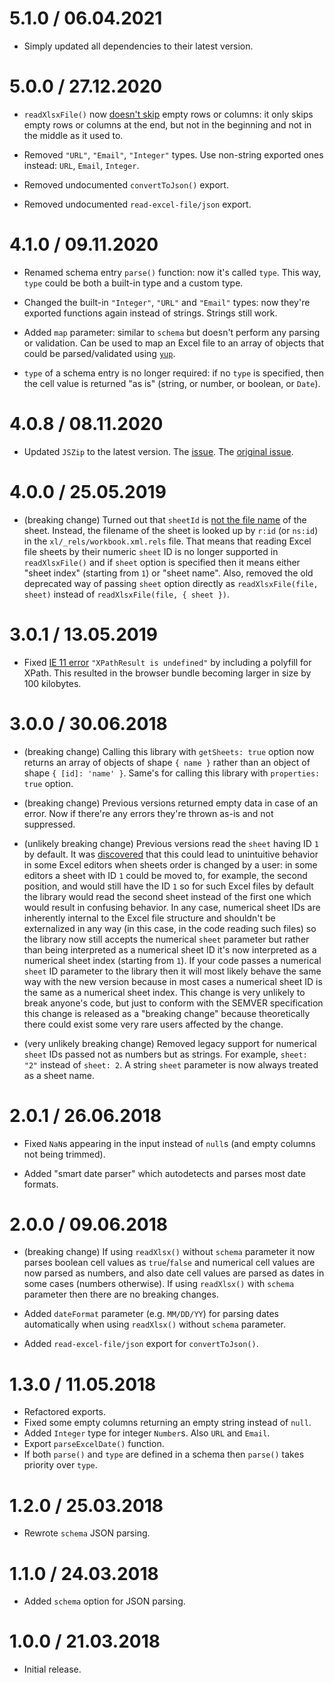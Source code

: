<!--
6.0.0 / xx.xx.xxxx
==================

  * Added [TypeScript](https://github.com/catamphetamine/read-excel-file/issues/71) definitions.
-->

5.1.0 / 06.04.2021
==================

  * Simply updated all dependencies to their latest version.

5.0.0 / 27.12.2020
==================

  * `readXlsxFile()` now [doesn't skip](https://gitlab.com/catamphetamine/read-excel-file/-/issues/10) empty rows or columns: it only skips empty rows or columns at the end, but not in the beginning and not in the middle as it used to.

  * Removed `"URL"`, `"Email"`, `"Integer"` types. Use non-string exported ones instead: `URL`, `Email`, `Integer`.

  * Removed undocumented `convertToJson()` export.

  * Removed undocumented `read-excel-file/json` export.

4.1.0 / 09.11.2020
==================

* Renamed schema entry `parse()` function: now it's called `type`. This way, `type` could be both a built-in type and a custom type.

* Changed the built-in `"Integer"`, `"URL"` and `"Email"` types: now they're exported functions again instead of strings. Strings still work.

* Added `map` parameter: similar to `schema` but doesn't perform any parsing or validation. Can be used to map an Excel file to an array of objects that could be parsed/validated using [`yup`](https://github.com/jquense/yup).

* `type` of a schema entry is no longer required: if no `type` is specified, then the cell value is returned "as is" (string, or number, or boolean, or `Date`).

4.0.8 / 08.11.2020
==================

* Updated `JSZip` to the latest version. The [issue](https://gitlab.com/catamphetamine/read-excel-file/-/issues/8). The [original issue](https://github.com/catamphetamine/read-excel-file/issues/54).

4.0.0 / 25.05.2019
==================

  * (breaking change) Turned out that `sheetId` is [not the file name](https://github.com/tidyverse/readxl/issues/104) of the sheet. Instead, the filename of the sheet is looked up by `r:id` (or `ns:id`) in the `xl/_rels/workbook.xml.rels` file. That means that reading Excel file sheets by their numeric `sheet` ID is no longer supported in `readXlsxFile()` and if `sheet` option is specified then it means either "sheet index" (starting from `1`) or "sheet name". Also, removed the old deprecated way of passing `sheet` option directly as `readXlsxFile(file, sheet)` instead of `readXlsxFile(file, { sheet })`.

3.0.1 / 13.05.2019
==================

  * Fixed [IE 11 error](https://github.com/catamphetamine/read-excel-file/issues/26) `"XPathResult is undefined"` by including a polyfill for XPath. This resulted in the browser bundle becoming larger in size by 100 kilobytes.

3.0.0 / 30.06.2018
==================

  * (breaking change) Calling this library with `getSheets: true` option now returns an array of objects of shape `{ name }` rather than an object of shape `{ [id]: 'name' }`. Same's for calling this library with `properties: true` option.

  * (breaking change) Previous versions returned empty data in case of an error. Now if there're any errors they're thrown as-is and not suppressed.

  * (unlikely breaking change) Previous versions read the `sheet` having ID `1` by default. It was [discovered](https://github.com/catamphetamine/read-excel-file/issues/24) that this could lead to unintuitive behavior in some Excel editors when sheets order is changed by a user: in some editors a sheet with ID `1` could be moved to, for example, the second position, and would still have the ID `1` so for such Excel files by default the library would read the second sheet instead of the first one which would result in confusing behavior. In any case, numerical sheet IDs are inherently internal to the Excel file structure and shouldn't be externalized in any way (in this case, in the code reading such files) so the library now still accepts the numerical `sheet` parameter but rather than being interpreted as a numerical sheet ID it's now interpreted as a numerical sheet index (starting from `1`). If your code passes a numerical `sheet` ID parameter to the library then it will most likely behave the same way with the new version because in most cases a numerical sheet ID is the same as a numerical sheet index. This change is very unlikely to break anyone's code, but just to conform with the SEMVER specification this change is released as a "breaking change" because theoretically there could exist some very rare users affected by the change.

  * (very unlikely breaking change) Removed legacy support for numerical `sheet` IDs passed not as numbers but as strings. For example, `sheet: "2"` instead of `sheet: 2`. A string `sheet` parameter is now always treated as a sheet name.

2.0.1 / 26.06.2018
==================

  * Fixed `NaN`s appearing in the input instead of `null`s (and empty columns not being trimmed).

  * Added "smart date parser" which autodetects and parses most date formats.

2.0.0 / 09.06.2018
==================

  * (breaking change) If using `readXlsx()` without `schema` parameter it now parses boolean cell values as `true`/`false` and numerical cell values are now parsed as numbers, and also date cell values are parsed as dates in some cases (numbers otherwise). If using `readXlsx()` with `schema` parameter then there are no breaking changes.

  * Added `dateFormat` parameter (e.g. `MM/DD/YY`) for parsing dates automatically when using `readXlsx()` without `schema` parameter.

  * Added `read-excel-file/json` export for `convertToJson()`.

1.3.0 / 11.05.2018
==================

  * Refactored exports.
  * Fixed some empty columns returning an empty string instead of `null`.
  * Added `Integer` type for integer `Number`s. Also `URL` and `Email`.
  * Export `parseExcelDate()` function.
  * If both `parse()` and `type` are defined in a schema then `parse()` takes priority over `type`.

1.2.0 / 25.03.2018
==================

  * Rewrote `schema` JSON parsing.

1.1.0 / 24.03.2018
==================

  * Added `schema` option for JSON parsing.

1.0.0 / 21.03.2018
==================

  * Initial release.